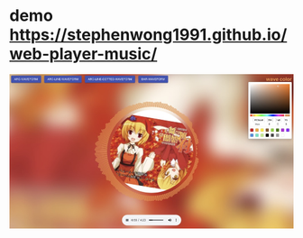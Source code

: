 # demo https://stephenwong1991.github.io/web-player-music/

![示例](/demo-image/1687870821510.jpg "waveform")
